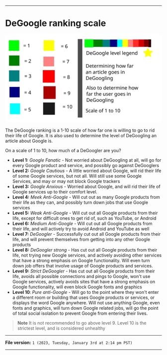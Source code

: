 
***

# DeGoogle ranking scale

![10Scale_Legend_V2.svg](/Graphics/Legend/10Scale_Legend_V2.svg)

The DeGoogle ranking is a 1-10 scale of how far one is willing to go to rid their life of Google. It is also used to determine the level of DeGoogling an article about Google is.

On a scale of 1 to 10, how much of a DeGoogler are you?

- **Level 1:** _Google Fanatic_ - Not worried about DeGoogling at all, will go for every Google product and service, and possibly go against DeGooglers
- **Level 2:** _Google Cautious_ - A little worried about Google, will rid their life of some Google services, but not all. Will still use some Google Services, and may or may not block Google trackers
- **Level 3:** _Google Anxious_ - Worried about Google, and will rid their life of Google services up to their comfort level.
- **Level 4:** _Meek Anti-Google_ - Will cut out as many Google products from their life as they can, and possibly turn down jobs that use Google services
- **Level 5:** _Weak Anti-Google_ - Will cut out all Google products from their life, except for difficult ones to get rid of, such as YouTube, or Android
- **Level 6:** _Medium Anti-Google_ - Will cut out all Google products from their life, and will actively try to avoid Android and YouTube as well
- **Level 7:** _DeGoogler_ - Successfully cut out all Google products from their life, and will prevent themselves from getting into any other Google products
- **Level 8:** _DeGoogler strong_ - Has cut out all Google products from their life, not trying new Google services, and actively avoiding other services that have a strong emphasis on Google functionality. Will even turn down job offers that involve usage of Google products and services.
- **Level 9:** _Strict DeGoogler_ - Has cut out all Google products from their life, avoids all possible connections and pings to Google, won't use Google services, actively avoids sites that have a strong emphasis on Google functionality, will even block Google fonts and graphics
- **Level 10**: _Pure anti-Google_ - Will go to the point where they won't enter a different room or building that uses Google products or services, or displays the word Google anywhere. Will not use anything Google, even fonts and graphics, will turn down Google related jobs, will go the point of total social isolation to prevent Google from entering their lives.

> **Note** It is not recommended to go above level 9. Level 10 is the strictest level, and is considered unhealthy

***

**File version:** `1 (2023, Tuesday, January 3rd at 2:14 pm PST)`

***
